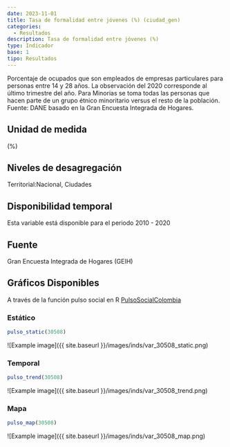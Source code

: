 ```yaml
---
date: 2023-11-01
title: Tasa de formalidad entre jóvenes (%) (ciudad_gen)
categories:
  - Resultados
description: Tasa de formalidad entre jóvenes (%)
type: Indicador
base: 1
tipo: Resultados
--- 
```


Porcentaje de ocupados que son empleados de empresas particulares para personas entre 14 y 28 años. La observación del 2020 corresponde al último trimestre del año. Para Minorias se toma todas las personas que hacen parte de un grupo étnico minoritario versus el resto de la población.
Fuente: DANE basado en la Gran Encuesta Integrada de Hogares.

## Unidad de medida
(%)

## Niveles de desagregación
Territorial:Nacional, Ciudades

## Disponibilidad temporal
Esta variable está disponible para el periodo 2010 - 2020

## Fuente
Gran Encuesta Integrada de Hogares (GEIH)

## Gráficos Disponibles

A través de la función pulso social en R [PulsoSocialColombia](https://github.com/pulsosocialcolombia/PulsoSocialColombia)

### Estático

``` R
pulso_static(30508)
```

![Example image]({{ site.baseurl }}/images/inds/var_30508_static.png)

### Temporal

``` R
pulso_trend(30508)
```

![Example image]({{ site.baseurl }}/images/inds/var_30508_trend.png)

### Mapa

``` R
pulso_map(30508)
```

![Example image]({{ site.baseurl }}/images/inds/var_30508_map.png)